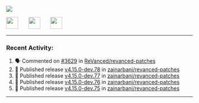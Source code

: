 <p align="left">
  <!-- Typing SVG by DenverCoder1 - https://github.com/DenverCoder1/readme-typing-svg -->
  <a href="https://github.com/DenverCoder1/readme-typing-svg">
    <img src="https://readme-typing-svg.demolab.com/?lines=Hello%2E%2E%2E;Im%20Zain;&font=Fira%20Code&center=false&width=440&height=45&color=00FFFF&vCenter=true&pause=1000&size=22" /></a>
</p>

<p align="left">
  <a href="https://www.youtube.com/@zainarbani"><img width="32px" src="https://www.freeiconspng.com/uploads/youtube-subscribe-png-youtube-subscribe-to-5.png"/></a>
  &#8287;&#8287;&#8287;&#8287;&#8287;
  <a href="https://discord.com/invite/4dMPpvKm"><img width="32px" src="https://www.freeiconspng.com/uploads/discord-icon-7.png"/></a>
  &#8287;&#8287;&#8287;&#8287;&#8287;
  <a href="https://t.me/AnotherZain"><img width="32px" src="https://www.freeiconspng.com/uploads/telegram-icon-1.png"></a>
</p>

---

<h3>Recent Activity:</h3>

<!-- https://github.com/jamesgeorge007/github-activity-readme -->
<!--START_SECTION:activity-->
1. 🗣 Commented on [#3629](https://github.com/ReVanced/revanced-patches/pull/3629#issuecomment-2364265741) in [ReVanced/revanced-patches](https://github.com/ReVanced/revanced-patches)
2. 🚀 Published release [v4.15.0-dev.78](https://github.com/zainarbani/revanced-patches/releases/tag/v4.15.0-dev.78) in [zainarbani/revanced-patches](https://github.com/zainarbani/revanced-patches)
3. 🚀 Published release [v4.15.0-dev.77](https://github.com/zainarbani/revanced-patches/releases/tag/v4.15.0-dev.77) in [zainarbani/revanced-patches](https://github.com/zainarbani/revanced-patches)
4. 🚀 Published release [v4.15.0-dev.76](https://github.com/zainarbani/revanced-patches/releases/tag/v4.15.0-dev.76) in [zainarbani/revanced-patches](https://github.com/zainarbani/revanced-patches)
5. 🚀 Published release [v4.15.0-dev.75](https://github.com/zainarbani/revanced-patches/releases/tag/v4.15.0-dev.75) in [zainarbani/revanced-patches](https://github.com/zainarbani/revanced-patches)
<!--END_SECTION:activity-->

---
